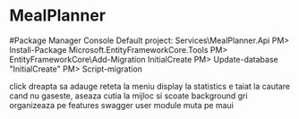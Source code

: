 # MealPlanner

#Package Manager Console
Default project: Services\MealPlanner.Api
PM> Install-Package Microsoft.EntityFrameworkCore.Tools
PM> EntityFrameworkCore\Add-Migration InitialCreate
PM> Update-database "InitialCreate"
PM> Script-migration






click dreapta sa adauge reteta la meniu
display la statistics e taiat
la cautare cand nu gaseste, aseaza cutia la mijloc si scoate background gri
organizeaza pe features
swagger
user module
muta pe maui
